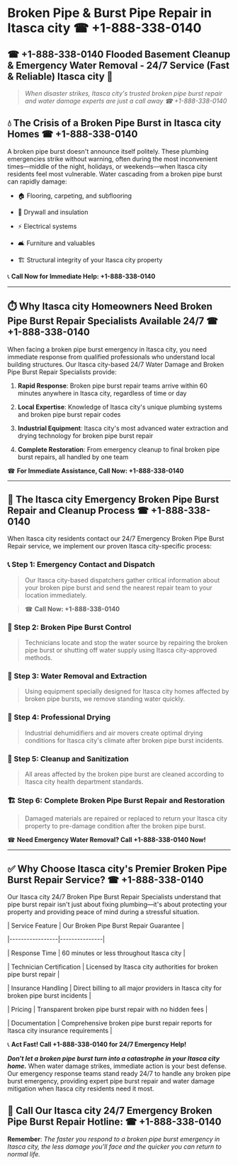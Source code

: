 # Broken Pipe & Burst Pipe Repair in Itasca city ☎ +1-888-338-0140  
## ☎ +1-888-338-0140 Flooded Basement Cleanup & Emergency Water Removal - 24/7 Service (Fast & Reliable) Itasca city 🚨  

> *When disaster strikes, Itasca city's trusted broken pipe burst repair and water damage experts are just a call away ☎ +1-888-338-0140*  

## 💧 The Crisis of a Broken Pipe Burst in Itasca city Homes ☎ +1-888-338-0140  

A broken pipe burst doesn't announce itself politely. These plumbing emergencies strike without warning, often during the most inconvenient times—middle of the night, holidays, or weekends—when Itasca city residents feel most vulnerable. Water cascading from a broken pipe burst can rapidly damage:  

* 🏠 Flooring, carpeting, and subflooring  
* 🧱 Drywall and insulation  
* ⚡ Electrical systems  
* 🛋️ Furniture and valuables  
* 🏗️ Structural integrity of your Itasca city property  

📞 **Call Now for Immediate Help: +1-888-338-0140**  

---  

## ⏱️ Why Itasca city Homeowners Need Broken Pipe Burst Repair Specialists Available 24/7 ☎ +1-888-338-0140  

When facing a broken pipe burst emergency in Itasca city, you need immediate response from qualified professionals who understand local building structures. Our Itasca city-based 24/7 Water Damage and Broken Pipe Burst Repair Specialists provide:  

1. **Rapid Response**: Broken pipe burst repair teams arrive within 60 minutes anywhere in Itasca city, regardless of time or day  
2. **Local Expertise**: Knowledge of Itasca city's unique plumbing systems and broken pipe burst repair codes  
3. **Industrial Equipment**: Itasca city's most advanced water extraction and drying technology for broken pipe burst repair  
4. **Complete Restoration**: From emergency cleanup to final broken pipe burst repairs, all handled by one team  

☎ **For Immediate Assistance, Call Now: +1-888-338-0140**  

---  

## 🔧 The Itasca city Emergency Broken Pipe Burst Repair and Cleanup Process ☎ +1-888-338-0140  

When Itasca city residents contact our 24/7 Emergency Broken Pipe Burst Repair service, we implement our proven Itasca city-specific process:  

### 📞 Step 1: Emergency Contact and Dispatch  
> Our Itasca city-based dispatchers gather critical information about your broken pipe burst and send the nearest repair team to your location immediately.  
> ☎ **Call Now: +1-888-338-0140**  

### 🚿 Step 2: Broken Pipe Burst Control  
> Technicians locate and stop the water source by repairing the broken pipe burst or shutting off water supply using Itasca city-approved methods.  

### 🌊 Step 3: Water Removal and Extraction  
> Using equipment specially designed for Itasca city homes affected by broken pipe bursts, we remove standing water quickly.  

### 💨 Step 4: Professional Drying  
> Industrial dehumidifiers and air movers create optimal drying conditions for Itasca city's climate after broken pipe burst incidents.  

### 🧼 Step 5: Cleanup and Sanitization  
> All areas affected by the broken pipe burst are cleaned according to Itasca city health department standards.  

### 🏗️ Step 6: Complete Broken Pipe Burst Repair and Restoration  
> Damaged materials are repaired or replaced to return your Itasca city property to pre-damage condition after the broken pipe burst.  

☎ **Need Emergency Water Removal? Call +1-888-338-0140 Now!**  

---  

## ✅ Why Choose Itasca city's Premier Broken Pipe Burst Repair Service? ☎ +1-888-338-0140  

Our Itasca city 24/7 Broken Pipe Burst Repair Specialists understand that pipe burst repair isn't just about fixing plumbing—it's about protecting your property and providing peace of mind during a stressful situation.  

| Service Feature | Our Broken Pipe Burst Repair Guarantee |  
|-----------------|---------------|  
| Response Time | 60 minutes or less throughout Itasca city |  
| Technician Certification | Licensed by Itasca city authorities for broken pipe burst repair |  
| Insurance Handling | Direct billing to all major providers in Itasca city for broken pipe burst incidents |  
| Pricing | Transparent broken pipe burst repair with no hidden fees |  
| Documentation | Comprehensive broken pipe burst repair reports for Itasca city insurance requirements |  

📞 **Act Fast! Call +1-888-338-0140 for 24/7 Emergency Help!**  

***Don't let a broken pipe burst turn into a catastrophe in your Itasca city home.*** When water damage strikes, immediate action is your best defense. Our emergency response teams stand ready 24/7 to handle any broken pipe burst emergency, providing expert pipe burst repair and water damage mitigation when Itasca city residents need it most.  

## 📱 Call Our Itasca city 24/7 Emergency Broken Pipe Burst Repair Hotline: ☎ +1-888-338-0140  

**Remember**: *The faster you respond to a broken pipe burst emergency in Itasca city, the less damage you'll face and the quicker you can return to normal life.*